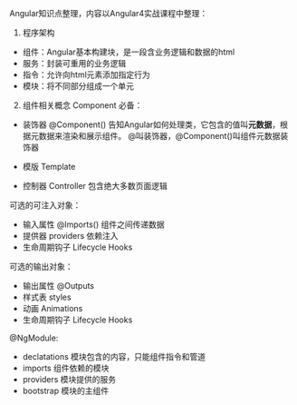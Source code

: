 Angular知识点整理，内容以Angular4实战课程中整理：   

1. 程序架构
* 组件：Angular基本构建块，是一段含业务逻辑和数据的html
* 服务：封装可重用的业务逻辑
* 指令：允许向html元素添加指定行为
* 模块：将不同部分组成一个单元


2. 组件相关概念
Component 必备：   
* 装饰器 @Component() 告知Angular如何处理类，它包含的值叫**元数据**，根据元数据来渲染和展示组件。 
@叫装饰器，@Component()叫组件元数据装饰器

* 模版 Template 
* 控制器 Controller 包含绝大多数页面逻辑

可选的可注入对象：   
* 输入属性 @Imports() 组件之间传递数据
* 提供器 providers  依赖注入
* 生命周期钩子 Lifecycle Hooks

可选的输出对象：  
* 输出属性 @Outputs 
* 样式表 styles 
* 动画 Animations 
* 生命周期钩子 Lifecycle Hooks 

@NgModule:   
* declatations  模块包含的内容，只能组件指令和管道
* imports 组件依赖的模块
* providers  模块提供的服务
* bootstrap  模块的主组件